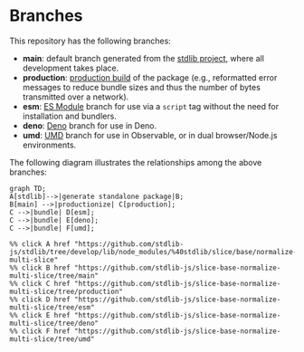 <!--

@license Apache-2.0

Copyright (c) 2022 The Stdlib Authors.

Licensed under the Apache License, Version 2.0 (the "License");
you may not use this file except in compliance with the License.
You may obtain a copy of the License at

    http://www.apache.org/licenses/LICENSE-2.0

Unless required by applicable law or agreed to in writing, software
distributed under the License is distributed on an "AS IS" BASIS,
WITHOUT WARRANTIES OR CONDITIONS OF ANY KIND, either express or implied.
See the License for the specific language governing permissions and
limitations under the License.

-->

# Branches

This repository has the following branches:

-   **main**: default branch generated from the [stdlib project][stdlib-url], where all development takes place.
-   **production**: [production build][production-url] of the package (e.g., reformatted error messages to reduce bundle sizes and thus the number of bytes transmitted over a network).
-   **esm**: [ES Module][esm-url] branch for use via a `script` tag without the need for installation and bundlers.
-   **deno**: [Deno][deno-url] branch for use in Deno.
-   **umd**: [UMD][umd-url] branch for use in Observable, or in dual browser/Node.js environments.

The following diagram illustrates the relationships among the above branches:

```mermaid
graph TD;
A[stdlib]-->|generate standalone package|B;
B[main] -->|productionize| C[production];
C -->|bundle| D[esm];
C -->|bundle| E[deno];
C -->|bundle| F[umd];

%% click A href "https://github.com/stdlib-js/stdlib/tree/develop/lib/node_modules/%40stdlib/slice/base/normalize-multi-slice"
%% click B href "https://github.com/stdlib-js/slice-base-normalize-multi-slice/tree/main"
%% click C href "https://github.com/stdlib-js/slice-base-normalize-multi-slice/tree/production"
%% click D href "https://github.com/stdlib-js/slice-base-normalize-multi-slice/tree/esm"
%% click E href "https://github.com/stdlib-js/slice-base-normalize-multi-slice/tree/deno"
%% click F href "https://github.com/stdlib-js/slice-base-normalize-multi-slice/tree/umd"
```

[stdlib-url]: https://github.com/stdlib-js/stdlib/tree/develop/lib/node_modules/%40stdlib/slice/base/normalize-multi-slice
[production-url]: https://github.com/stdlib-js/slice-base-normalize-multi-slice/tree/production
[deno-url]: https://github.com/stdlib-js/slice-base-normalize-multi-slice/tree/deno
[umd-url]: https://github.com/stdlib-js/slice-base-normalize-multi-slice/tree/umd
[esm-url]: https://github.com/stdlib-js/slice-base-normalize-multi-slice/tree/esm